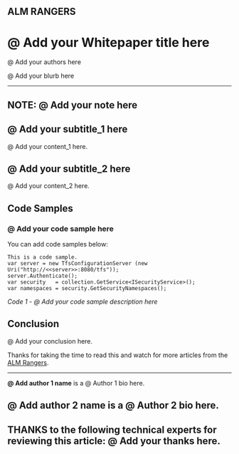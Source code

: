 ALM RANGERS
 ---

@ Add your Whitepaper title here
===


@ Add your authors here

@ Add your blurb here

---
NOTE: @ Add your note here
 ---

@ Add your subtitle_1 here
---

@ Add your content_1 here.


@ Add your subtitle_2 here
---

@ Add your content_2 here.


Code Samples
---
### @ Add your code sample here

You can add code samples below:

```
This is a code sample.
var server = new TfsConfigurationServer (new Uri("http://<<server>>:8080/tfs"));
server.Authenticate();
var security   = collection.GetService<ISecurityService>();
var namespaces = security.GetSecurityNamespaces();
```

*Code 1 - @ Add your code sample description here*


Conclusion
---

@ Add your conclusion here.

Thanks for taking the time to read this and watch for more articles from the [ALM Rangers](http://aka.ms/vsarunderstand).

 ---
  **@ Add author 1 name** is a @ Author 1 bio here.

  **@ Add author 2 name** is a @ Author 2 bio here.
 ---
  **THANKS** to the following technical experts for reviewing this article: @ Add your thanks here.
 ---